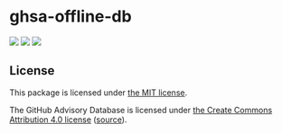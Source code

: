 # ghsa-offline-db

[![](https://img.shields.io/npm/v/@jamiemagee/ghsa-offline-db?style=for-the-badge)](https://www.npmjs.com/package/@jamiemagee/ghsa-offline-db)
[![](https://img.shields.io/github/workflow/status/JamieMagee/ghsa-offline/Build?style=for-the-badge)](https://github.com/JamieMagee/ghsa-offline/actions/workflows/build.yml)
[![](https://img.shields.io/badge/license-MIT-blue?style=for-the-badge)](./LICENSE)

## License

This package is licensed under [the MIT license](https://opensource.org/licenses/MIT).

The GitHub Advisory Database is licensed under [the Create Commons Attribution 4.0 license](https://creativecommons.org/licenses/by/4.0/) ([source](https://docs.github.com/en/github/site-policy/github-additional-product-terms#b-license-to-the-github-advisory-database)).
